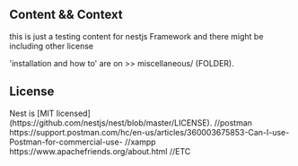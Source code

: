 ## Content && Context
<p>this is just a testing content for nestjs Framework and there might be including other license</p>
<p>
  'installation and how to' are on >> miscellaneous/ (FOLDER).
  
</p>

## License
<p>
  Nest is [MIT licensed](https://github.com/nestjs/nest/blob/master/LICENSE).
  //postman
  https://support.postman.com/hc/en-us/articles/360003675853-Can-I-use-Postman-for-commercial-use-
  //xampp
  https://www.apachefriends.org/about.html
  //ETC
</p>
